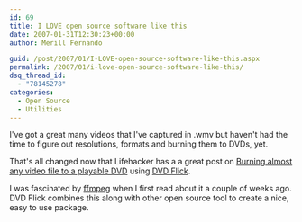 ```yaml
---
id: 69
title: I LOVE open source software like this
date: 2007-01-31T12:30:23+00:00
author: Merill Fernando

guid: /post/2007/01/I-LOVE-open-source-software-like-this.aspx
permalink: /2007/01/i-love-open-source-software-like-this/
dsq_thread_id:
  - "78145278"
categories:
  - Open Source
  - Utilities
---
```

<p>I've got a great many videos that I've captured in .wmv but haven't had the time to figure out resolutions, formats and burning them to DVDs, yet.</p> <p>That's all changed now that Lifehacker has a a great post on <a href="http://www.lifehacker.com/software/dvds/hack-attack-burn-almost-any-video-file-to-a-playable-dvd-232322.php">Burning almost any video file to a playable DVD</a> using <a href="http://dvdflick.sourceforge.net/">DVD Flick</a>.</p> <p>I was fascinated by <a href="http://sourceforge.net/projects/ffmpeg/">ffmpeg</a> when I first read about it a couple of weeks ago. DVD Flick&nbsp;combines this along with other open source tool to create a nice, easy to use package.</p>